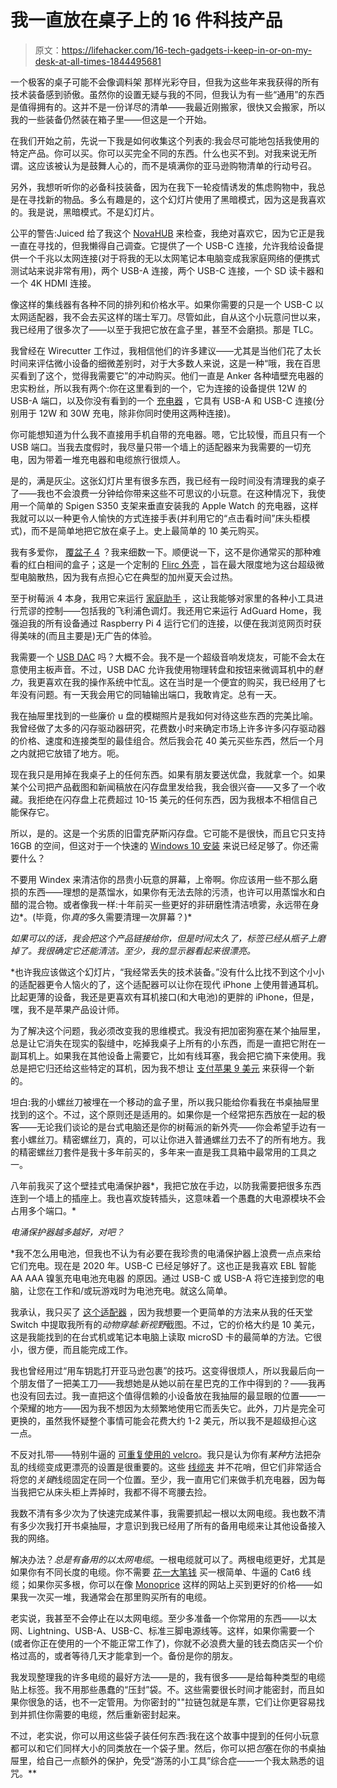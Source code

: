# 我一直放在桌子上的 16 件科技产品

> 原文：<https://lifehacker.com/16-tech-gadgets-i-keep-in-or-on-my-desk-at-all-times-1844495681>

一个极客的桌子可能不会像调料架 那样光彩夺目，但我为这些年来我获得的所有技术装备感到骄傲。虽然你的设置无疑与我的不同，但我认为有一些“通用”的东西是值得拥有的。这并不是一份详尽的清单——我最近刚搬家，很快又会搬家，所以我的一些装备仍然装在箱子里——但这是一个开始。

在我们开始之前，先说一下我是如何收集这个列表的:我会尽可能地包括我使用的特定产品。你可以买。你可以买完全不同的东西。什么也买不到。对我来说无所谓。这应该被认为是鼓舞人心的，而不是填满你的亚马逊购物清单的行动号召。

另外，我想听听你的必备科技装备，因为在我下一轮疫情诱发的焦虑购物中，我总是在寻找新的物品。多么有趣是的，这个幻灯片使用了黑暗模式，因为这是我喜欢的。我是说，黑暗模式。不是幻灯片。

公平的警告:Juiced 给了我这个 [NovaHUB](https://juicedsystems.com/products/novahub) 来检查，我绝对喜欢它，因为它正是我一直在寻找的，但我懒得自己调查。它提供了一个 USB-C 连接，允许我给设备提供一个千兆以太网连接(对于将我的无以太网笔记本电脑变成我家庭网络的便携式测试站来说非常有用)，两个 USB-A 连接，两个 USB-C 连接，一个 SD 读卡器和一个 4K HDMI 连接。

像这样的集线器有各种不同的排列和价格水平。如果你需要的只是一个 USB-C 以太网适配器，我不会去买这样的瑞士军刀。尽管如此，自从这个小玩意问世以来，我已经用了很多次了——以至于我把它放在盒子里，甚至不会磨损。那是 TLC。

我曾经在 Wirecutter 工作过，我相信他们的许多建议——尤其是当他们花了太长时间来评估微小设备的细微差别时，对于大多数人来说，这是一种“哦，我在百思买看到了这个，觉得我需要它”的冲动购买。他们一直是 Anker 各种墙壁充电器的忠实粉丝，所以我有两个:你在这里看到的一个，它为连接的设备提供 12W 的 USB-A 端口，以及你没有看到的一个 [充电器](https://smile.amazon.com/gp/product/B07GWQ2GJC/ref=ppx_yo_dt_b_search_asin_title?asc_campaign=InlineText&asc_refurl=https://lifehacker.com/16-tech-gadgets-i-keep-in-or-on-my-desk-at-all-times-1844495681&asc_source=&ie=UTF8&psc=1&tag=kinjalifehackerlink-20) ，它具有 USB-A 和 USB-C 连接(分别用于 12W 和 30W 充电，除非你同时使用这两种连接)。

你可能想知道为什么我不直接用手机自带的充电器。嗯，它比较慢，而且只有一个 USB 端口。当我去度假时，我尽量只带一个墙上的适配器来为我需要的一切充电，因为带着一堆充电器和电缆旅行很烦人。

是的，满是灰尘。这张幻灯片里有很多东西，我已经有一段时间没有清理我的桌子了——我也不会浪费一分钟给你带来这些不可思议的小玩意。在这种情况下，我使用一个简单的 Spigen S350 支架来垂直安装我的 Apple Watch 的充电器，这样我就可以以一种更令人愉快的方式连接手表(并利用它的“点击看时间”床头柜模式)，而不是简单地把它放在桌子上。史上最简单的 10 美元购买。

我有多爱你， [覆盆子 4](https://www.raspberrypi.org/products/raspberry-pi-4-model-b/) ？我来细数一下。顺便说一下，这不是你通常买的那种难看的红白相间的盒子；这是一个定制的 [Flirc 外壳](https://smile.amazon.com/gp/product/B07WG4DW52/ref=ppx_yo_dt_b_search_asin_title?asc_campaign=InlineText&asc_refurl=https://lifehacker.com/16-tech-gadgets-i-keep-in-or-on-my-desk-at-all-times-1844495681&asc_source=&ie=UTF8&psc=1&tag=kinjalifehackerlink-20) ，旨在最大限度地为这台超级微型电脑散热，因为我有点担心它在典型的加州夏天会过热。

至于树莓派 4 本身，我用它来运行 [家庭助手](https://www.home-assistant.io/) ，这让我能够对家里的各种小工具进行荒谬的控制——包括我的飞利浦色调灯。我还用它来运行 AdGuard Home，我强迫我的所有设备通过 Raspberry Pi 4 运行它们的连接，以便在我浏览网页时获得美味的(而且主要是)无广告的体验。

我需要一个 [USB DAC](https://smile.amazon.com/gp/product/B005VO7LG6/ref=ppx_yo_dt_b_search_asin_title?asc_campaign=InlineText&asc_refurl=https://lifehacker.com/16-tech-gadgets-i-keep-in-or-on-my-desk-at-all-times-1844495681&asc_source=&ie=UTF8&psc=1&tag=kinjalifehackerlink-20) 吗？大概不会。我不是一个超级音响发烧友，可能不会太在意使用主板声音。不过，USB DAC 允许我使用物理转盘和按钮来微调耳机中的*魅力*，我更喜欢在我的操作系统中忙乱。这在当时是一个便宜的购买，我已经用了七年没有问题。有一天我会用它的同轴输出端口，我敢肯定。总有一天。

我在抽屉里找到的一些廉价 u 盘的模糊照片是我如何对待这些东西的完美比喻。我曾经做了太多的闪存驱动器研究，花费数小时来确定市场上许多许多闪存驱动器的价格、速度和连接类型的最佳组合。然后我会花 40 美元买些东西，然后一个月之内就把它放错了地方。呃。

现在我只是用掉在我桌子上的任何东西。如果有朋友要送优盘，我就拿一个。如果某个公司把产品截图和新闻稿放在闪存盘里发给我，我会很兴奋——又多了一个收藏。我拒绝在闪存盘上花费超过 10-15 美元的任何东西，因为我根本不相信自己能保存它。

所以，是的。这是一个劣质的旧雷克萨斯闪存盘。它可能不是很快，而且它只支持 16GB 的空间，但这对于一个快速的 [Windows 10 安装](https://lifehacker.com/the-ultimate-guide-to-reinstalling-windows-from-scratch-1832897572) 来说已经足够了。你还需要什么？

不要用 Windex 来清洁你的昂贵小玩意的屏幕，上帝啊。你应该用一些不那么磨损的东西——理想的是蒸馏水，如果你有无法去除的污渍，也许可以用蒸馏水和白醋的混合物。或者像我一样:十年前买一些更好的非研磨性清洁喷雾，永远带在身边*。(毕竟，你*真的*多久需要清理一次屏幕？)*

*如果可以的话，我会把这个产品链接给你，但是时间太久了，标签已经从瓶子上磨掉了。我很确定它还能清洁。至少，我的显示器看起来很漂亮。*

 *也许我应该做这个幻灯片，“我经常丢失的技术装备。”没有什么比找不到这个小小的适配器更令人恼火的了，这个适配器可以让你在现代 iPhone 上使用普通耳机。比起更薄的设备，我还是更喜欢有耳机接口(和大电池)的更胖的 iPhone，但是，嘿，我不是苹果产品设计师。

为了解决这个问题，我必须改变我的思维模式。我没有把加密狗塞在某个抽屉里，总是让它消失在现实的裂缝中，吃掉我桌子上所有的小东西，而是一直把它附在一副耳机上。如果我在其他设备上需要它，比如有线耳塞，我会把它摘下来使用。我总是把它归还给这些特定的耳机，因为我不想让 [支付苹果 9 美元](https://www.apple.com/shop/product/MMX62AM/A/lightning-to-35-mm-headphone-jack-adapter) 来获得一个新的。

坦白:我的小螺丝刀被埋在一个移动的盒子里，所以我只能给你看我在书桌抽屉里找到的这个。不过，这个原则还是适用的。如果你是一个经常把东西放在一起的极客——无论我们谈论的是台式电脑还是你的树莓派的新外壳——你会希望手边有一套小螺丝刀。精密螺丝刀，真的，可以让你进入普通螺丝刀去不了的所有地方。我的精密螺丝刀套件是我十多年前买的，多年来一直是我工具箱中最常用的工具之一。

八年前我买了这个壁挂式电涌保护器*，我把它放在手边，以防我需要把很多东西连到一个墙上的插座上。我也喜欢旋转插头，这意味着一个愚蠢的大电源模块不会占用多个端口。*

*电涌保护器越多越好，对吧？*

 *我不怎么用电池，但我也不认为有必要在我珍贵的电涌保护器上浪费一点点来给它们充电。现在是 2020 年。USB-C 已经足够好了。这也正是我喜欢 EBL 智能 AA AAA 镍氢充电电池充电器 的原因。通过 USB-C 或 USB-A 将它连接到您的电脑，让您在工作和/或玩游戏时为电池充电。就这么简单。

我承认，我只买了 [这个适配器](https://smile.amazon.com/gp/product/B006T9B6R2/ref=ppx_yo_dt_b_search_asin_title?asc_campaign=InlineText&asc_refurl=https://lifehacker.com/16-tech-gadgets-i-keep-in-or-on-my-desk-at-all-times-1844495681&asc_source=&ie=UTF8&psc=1&tag=kinjalifehackerlink-20) ，因为我想要一个更简单的方法来从我的任天堂 Switch 中提取我所有的*动物穿越:新视野*截图。不过，它的价格大约是 10 美元，这是我能找到的在台式机或笔记本电脑上读取 microSD 卡的最简单的方法。它很小，很方便，而且能完成工作。

我也曾经用过“用车钥匙打开亚马逊包裹”的技巧。这变得很烦人，所以我最后向一个朋友借了一把美工刀——我想她是从她以前在星巴克的工作中得到的？——我再也没有回去过。我一直把这个值得信赖的小设备放在我抽屉的最显眼的位置——一个荣耀的地方——因为我不想因为太频繁地使用它而丢失它。此外，刀片是完全可更换的，虽然我怀疑整个事情可能会花费大约 1-2 美元，所以我不是超级担心这一点。

不反对扎带——特别牛逼的 [可重复使用的 velcro](https://smile.amazon.com/gp/product/B001E1Y5O6/ref=ppx_yo_dt_b_search_asin_title?asc_campaign=InlineText&asc_refurl=https://lifehacker.com/16-tech-gadgets-i-keep-in-or-on-my-desk-at-all-times-1844495681&asc_source=&ie=UTF8&psc=1&tag=kinjalifehackerlink-20)。我只是认为你有*某种*方法把杂乱的线缆变成更漂亮的设置是很重要的。这些 [线缆夹](https://smile.amazon.com/gp/product/B00V3KM1Y4/ref=ppx_yo_dt_b_search_asin_title?asc_campaign=InlineText&asc_refurl=https://lifehacker.com/16-tech-gadgets-i-keep-in-or-on-my-desk-at-all-times-1844495681&asc_source=&ie=UTF8&psc=1&tag=kinjalifehackerlink-20) 并不花哨，但它们非常适合将您的*关键*线缆固定在同一个位置。至少，我一直用它们来做手机充电器，因为每当我把它从床头柜上弄掉时，我都不得不弯腰去捡。

我数不清有多少次为了快速完成某件事，我需要抓起一根以太网电缆。我也数不清有多少次我打开书桌抽屉，才意识到我已经用了所有的备用电缆来让其他设备接入我的网络。

解决办法？*总是有备用的以太网电缆*。一根电缆就可以了。两根电缆更好，尤其是如果你有不同长度的电缆。你不需要 [花一大笔钱](https://smile.amazon.com/dp/B00N2VILDM/ref=twister_B00O1RTQJE?_encoding=UTF8&asc_campaign=InlineText&asc_refurl=https://lifehacker.com/16-tech-gadgets-i-keep-in-or-on-my-desk-at-all-times-1844495681&asc_source=&psc=1&tag=kinjalifehackerlink-20) 买一根简单、牛逼的 Cat6 线缆；如果你买多根，你可以在像 [Monoprice](https://www.monoprice.com/) 这样的网站上买到更好的价格——如果我一次买一堆，我通常会在那里购买所有的电缆。

老实说，我甚至不会停止在以太网电缆。至少多准备一个你常用的东西——以太网、Lightning、USB-A、USB-C、标准三脚电源线等。这样，如果你需要一个(或者你正在使用的一个不能正常工作了)，你就不必浪费大量的钱去商店买一个价格过高的，或者等待几天才能拿到一个。备份是你的朋友。

我发现整理我的许多电缆的最好方法——是的，我有很多——是给每种类型的电缆贴上标签。我不用那些愚蠢的“压封”袋。不。这些需要很长时间才能密封，而且如果你很急的话，也不一定管用。为你密封的""拉链包就是车票，它们让你更容易找到并抓住你需要的电缆，然后重新密封起来。

不过，老实说，你可以用这些袋子装任何东西:我在这个故事中提到的任何小玩意都可以和它们同样大小的同类放在一个袋子里。然后，你可以把*包*塞在你的书桌抽屉里，给自己一点额外的保护，免受“游荡的小工具”综合症——一个我太熟悉的诅咒。**